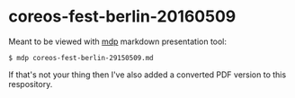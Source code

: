# coreos-fest-berlin-20160509

Meant to be viewed with [mdp](https://github.com/visit1985/mdp) markdown presentation tool:

```
$ mdp coreos-fest-berlin-29150509.md
```

If that's not your thing then I've also added a converted PDF version to this respository.
